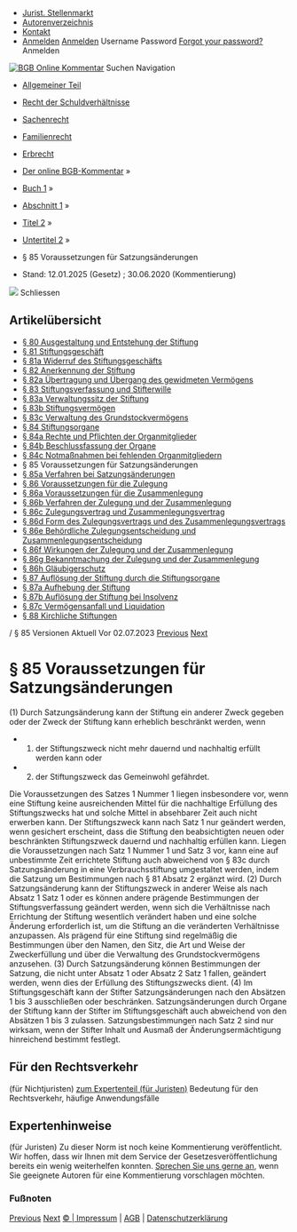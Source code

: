   * [Jurist. Stellenmarkt](https://bgb.kommentar.de/Buch-1/Abschnitt-1/Titel-2/Untertitel-2/</job-board> "Jurist. Stellenmarkt")
  * [Autorenverzeichnis](https://bgb.kommentar.de/Buch-1/Abschnitt-1/Titel-2/Untertitel-2/</Autorenverzeichnis> "Autorenverzeichnis")
  * [Kontakt](https://bgb.kommentar.de/Buch-1/Abschnitt-1/Titel-2/Untertitel-2/</Kontakt>)
  * [Anmelden](https://bgb.kommentar.de/Buch-1/Abschnitt-1/Titel-2/Untertitel-2/<#login> "show login form") [Anmelden](https://bgb.kommentar.de/Buch-1/Abschnitt-1/Titel-2/Untertitel-2/<#> "hide login form") Username Password
[Forgot your password?](https://bgb.kommentar.de/Buch-1/Abschnitt-1/Titel-2/Untertitel-2/</user/forgotpassword>) Anmelden 


[![BGB Online Kommentar](https://bgb.kommentar.de/extension/bgb/design/bgb/images/logo.png)](https://bgb.kommentar.de/Buch-1/Abschnitt-1/Titel-2/Untertitel-2/</> "BGB Online Kommentar")
Suchen
Navigation
  * [Allgemeiner Teil](https://bgb.kommentar.de/Buch-1/Abschnitt-1/Titel-2/Untertitel-2/</Buch-1>)
  * [Recht der Schuldverhältnisse](https://bgb.kommentar.de/Buch-1/Abschnitt-1/Titel-2/Untertitel-2/</Buch-2>)
  * [Sachenrecht](https://bgb.kommentar.de/Buch-1/Abschnitt-1/Titel-2/Untertitel-2/</Buch-3>)
  * [Familienrecht](https://bgb.kommentar.de/Buch-1/Abschnitt-1/Titel-2/Untertitel-2/</Buch-4>)
  * [Erbrecht](https://bgb.kommentar.de/Buch-1/Abschnitt-1/Titel-2/Untertitel-2/</Buch-5>)


  * [Der online BGB-Kommentar](https://bgb.kommentar.de/Buch-1/Abschnitt-1/Titel-2/Untertitel-2/</>) »
  * [Buch 1](https://bgb.kommentar.de/Buch-1/Abschnitt-1/Titel-2/Untertitel-2/</Buch-1>) »
  * [Abschnitt 1](https://bgb.kommentar.de/Buch-1/Abschnitt-1/Titel-2/Untertitel-2/</Buch-1/Abschnitt-1>) »
  * [Titel 2](https://bgb.kommentar.de/Buch-1/Abschnitt-1/Titel-2/Untertitel-2/</Buch-1/Abschnitt-1/Titel-2>) »
  * [Untertitel 2](https://bgb.kommentar.de/Buch-1/Abschnitt-1/Titel-2/Untertitel-2/</Buch-1/Abschnitt-1/Titel-2/Untertitel-2>) »
  * § 85 Voraussetzungen für Satzungsänderungen 
  * Stand: 12.01.2025 (Gesetz) ; 30.06.2020 (Kommentierung) 


![](https://vg01.met.vgwort.de/na/1c9909529ead4f509072c06d9081a7d5)
Schliessen 
## Artikelübersicht
  * [ § 80 Ausgestaltung und Entstehung der Stiftung ](https://bgb.kommentar.de/Buch-1/Abschnitt-1/Titel-2/Untertitel-2/</Buch-1/Abschnitt-1/Titel-2/Untertitel-2/Ausgestaltung-und-Entstehung-der-Stiftung>)
  * [ § 81 Stiftungsgeschäft ](https://bgb.kommentar.de/Buch-1/Abschnitt-1/Titel-2/Untertitel-2/</Buch-1/Abschnitt-1/Titel-2/Untertitel-2/Stiftungsgeschaeft>)
  * [ § 81a Widerruf des Stiftungsgeschäfts ](https://bgb.kommentar.de/Buch-1/Abschnitt-1/Titel-2/Untertitel-2/</Buch-1/Abschnitt-1/Titel-2/Untertitel-2/Widerruf-des-Stiftungsgeschaefts>)
  * [ § 82 Anerkennung der Stiftung ](https://bgb.kommentar.de/Buch-1/Abschnitt-1/Titel-2/Untertitel-2/</Buch-1/Abschnitt-1/Titel-2/Untertitel-2/Anerkennung-der-Stiftung>)
  * [ § 82a Übertragung und Übergang des gewidmeten Vermögens ](https://bgb.kommentar.de/Buch-1/Abschnitt-1/Titel-2/Untertitel-2/</Buch-1/Abschnitt-1/Titel-2/Untertitel-2/Uebertragung-und-Uebergang-des-gewidmeten-Vermoegens>)
  * [ § 83 Stiftungsverfassung und Stifterwille ](https://bgb.kommentar.de/Buch-1/Abschnitt-1/Titel-2/Untertitel-2/</Buch-1/Abschnitt-1/Titel-2/Untertitel-2/Stiftungsverfassung-und-Stifterwille>)
  * [ § 83a Verwaltungssitz der Stiftung ](https://bgb.kommentar.de/Buch-1/Abschnitt-1/Titel-2/Untertitel-2/</Buch-1/Abschnitt-1/Titel-2/Untertitel-2/Verwaltungssitz-der-Stiftung>)
  * [ § 83b Stiftungsvermögen ](https://bgb.kommentar.de/Buch-1/Abschnitt-1/Titel-2/Untertitel-2/</Buch-1/Abschnitt-1/Titel-2/Untertitel-2/Stiftungsvermoegen>)
  * [ § 83c Verwaltung des Grundstockvermögens ](https://bgb.kommentar.de/Buch-1/Abschnitt-1/Titel-2/Untertitel-2/</Buch-1/Abschnitt-1/Titel-2/Untertitel-2/Verwaltung-des-Grundstockvermoegens>)
  * [ § 84 Stiftungsorgane ](https://bgb.kommentar.de/Buch-1/Abschnitt-1/Titel-2/Untertitel-2/</Buch-1/Abschnitt-1/Titel-2/Untertitel-2/Stiftungsorgane>)
  * [ § 84a Rechte und Pflichten der Organmitglieder ](https://bgb.kommentar.de/Buch-1/Abschnitt-1/Titel-2/Untertitel-2/</Buch-1/Abschnitt-1/Titel-2/Untertitel-2/Rechte-und-Pflichten-der-Organmitglieder>)
  * [ § 84b Beschlussfassung der Organe ](https://bgb.kommentar.de/Buch-1/Abschnitt-1/Titel-2/Untertitel-2/</Buch-1/Abschnitt-1/Titel-2/Untertitel-2/Beschlussfassung-der-Organe>)
  * [ § 84c Notmaßnahmen bei fehlenden Organmitgliedern ](https://bgb.kommentar.de/Buch-1/Abschnitt-1/Titel-2/Untertitel-2/</Buch-1/Abschnitt-1/Titel-2/Untertitel-2/Notmassnahmen-bei-fehlenden-Organmitgliedern>)
  * § 85 Voraussetzungen für Satzungsänderungen 
  * [ § 85a Verfahren bei Satzungsänderungen ](https://bgb.kommentar.de/Buch-1/Abschnitt-1/Titel-2/Untertitel-2/</Buch-1/Abschnitt-1/Titel-2/Untertitel-2/Verfahren-bei-Satzungsaenderungen>)
  * [ § 86 Voraussetzungen für die Zulegung ](https://bgb.kommentar.de/Buch-1/Abschnitt-1/Titel-2/Untertitel-2/</Buch-1/Abschnitt-1/Titel-2/Untertitel-2/Voraussetzungen-fuer-die-Zulegung>)
  * [ § 86a Voraussetzungen für die Zusammenlegung ](https://bgb.kommentar.de/Buch-1/Abschnitt-1/Titel-2/Untertitel-2/</Buch-1/Abschnitt-1/Titel-2/Untertitel-2/Voraussetzungen-fuer-die-Zusammenlegung>)
  * [ § 86b Verfahren der Zulegung und der Zusammenlegung ](https://bgb.kommentar.de/Buch-1/Abschnitt-1/Titel-2/Untertitel-2/</Buch-1/Abschnitt-1/Titel-2/Untertitel-2/Verfahren-der-Zulegung-und-der-Zusammenlegung>)
  * [ § 86c Zulegungsvertrag und Zusammenlegungsvertrag ](https://bgb.kommentar.de/Buch-1/Abschnitt-1/Titel-2/Untertitel-2/</Buch-1/Abschnitt-1/Titel-2/Untertitel-2/Zulegungsvertrag-und-Zusammenlegungsvertrag>)
  * [ § 86d Form des Zulegungsvertrags und des Zusammenlegungsvertrags ](https://bgb.kommentar.de/Buch-1/Abschnitt-1/Titel-2/Untertitel-2/</Buch-1/Abschnitt-1/Titel-2/Untertitel-2/Form-des-Zulegungsvertrags-und-des-Zusammenlegungsvertrags>)
  * [ § 86e Behördliche Zulegungsentscheidung und Zusammenlegungsentscheidung ](https://bgb.kommentar.de/Buch-1/Abschnitt-1/Titel-2/Untertitel-2/</Buch-1/Abschnitt-1/Titel-2/Untertitel-2/Behoerdliche-Zulegungsentscheidung-und-Zusammenlegungsentscheidung>)
  * [ § 86f Wirkungen der Zulegung und der Zusammenlegung ](https://bgb.kommentar.de/Buch-1/Abschnitt-1/Titel-2/Untertitel-2/</Buch-1/Abschnitt-1/Titel-2/Untertitel-2/Wirkungen-der-Zulegung-und-der-Zusammenlegung>)
  * [ § 86g Bekanntmachung der Zulegung und der Zusammenlegung ](https://bgb.kommentar.de/Buch-1/Abschnitt-1/Titel-2/Untertitel-2/</Buch-1/Abschnitt-1/Titel-2/Untertitel-2/Bekanntmachung-der-Zulegung-und-der-Zusammenlegung>)
  * [ § 86h Gläubigerschutz ](https://bgb.kommentar.de/Buch-1/Abschnitt-1/Titel-2/Untertitel-2/</Buch-1/Abschnitt-1/Titel-2/Untertitel-2/Glaeubigerschutz>)
  * [ § 87 Auflösung der Stiftung durch die Stiftungsorgane ](https://bgb.kommentar.de/Buch-1/Abschnitt-1/Titel-2/Untertitel-2/</Buch-1/Abschnitt-1/Titel-2/Untertitel-2/Aufloesung-der-Stiftung-durch-die-Stiftungsorgane>)
  * [ § 87a Aufhebung der Stiftung ](https://bgb.kommentar.de/Buch-1/Abschnitt-1/Titel-2/Untertitel-2/</Buch-1/Abschnitt-1/Titel-2/Untertitel-2/Aufhebung-der-Stiftung>)
  * [ § 87b Auflösung der Stiftung bei Insolvenz ](https://bgb.kommentar.de/Buch-1/Abschnitt-1/Titel-2/Untertitel-2/</Buch-1/Abschnitt-1/Titel-2/Untertitel-2/Aufloesung-der-Stiftung-bei-Insolvenz>)
  * [ § 87c Vermögensanfall und Liquidation ](https://bgb.kommentar.de/Buch-1/Abschnitt-1/Titel-2/Untertitel-2/</Buch-1/Abschnitt-1/Titel-2/Untertitel-2/Vermoegensanfall-und-Liquidation>)
  * [ § 88 Kirchliche Stiftungen ](https://bgb.kommentar.de/Buch-1/Abschnitt-1/Titel-2/Untertitel-2/</Buch-1/Abschnitt-1/Titel-2/Untertitel-2/Kirchliche-Stiftungen>)


/ § 85 
Versionen  Aktuell Vor 02.07.2023
[Previous](https://bgb.kommentar.de/Buch-1/Abschnitt-1/Titel-2/Untertitel-2/</Buch-1/Abschnitt-1/Titel-2/Untertitel-2/Notmassnahmen-bei-fehlenden-Organmitgliedern> "§ 84c Notmaßnahmen bei fehlenden Organmitgliedern") [Next](https://bgb.kommentar.de/Buch-1/Abschnitt-1/Titel-2/Untertitel-2/</Buch-1/Abschnitt-1/Titel-2/Untertitel-2/Verfahren-bei-Satzungsaenderungen> "§ 85a Verfahren bei Satzungsänderungen")
# § 85 Voraussetzungen für Satzungsänderungen
(1) Durch Satzungsänderung kann der Stiftung ein anderer Zweck gegeben oder der Zweck der Stiftung kann erheblich beschränkt werden, wenn 
  * 1. der Stiftungszweck nicht mehr dauernd und nachhaltig erfüllt werden kann oder
  * 2. der Stiftungszweck das Gemeinwohl gefährdet.


Die Voraussetzungen des Satzes 1 Nummer 1 liegen insbesondere vor, wenn eine Stiftung keine ausreichenden Mittel für die nachhaltige Erfüllung des Stiftungszwecks hat und solche Mittel in absehbarer Zeit auch nicht erwerben kann. Der Stiftungszweck kann nach Satz 1 nur geändert werden, wenn gesichert erscheint, dass die Stiftung den beabsichtigten neuen oder beschränkten Stiftungszweck dauernd und nachhaltig erfüllen kann. Liegen die Voraussetzungen nach Satz 1 Nummer 1 und Satz 3 vor, kann eine auf unbestimmte Zeit errichtete Stiftung auch abweichend von § 83c durch Satzungsänderung in eine Verbrauchsstiftung umgestaltet werden, indem die Satzung um Bestimmungen nach § 81 Absatz 2 ergänzt wird.
(2) Durch Satzungsänderung kann der Stiftungszweck in anderer Weise als nach Absatz 1 Satz 1 oder es können andere prägende Bestimmungen der Stiftungsverfassung geändert werden, wenn sich die Verhältnisse nach Errichtung der Stiftung wesentlich verändert haben und eine solche Änderung erforderlich ist, um die Stiftung an die veränderten Verhältnisse anzupassen. Als prägend für eine Stiftung sind regelmäßig die Bestimmungen über den Namen, den Sitz, die Art und Weise der Zweckerfüllung und über die Verwaltung des Grundstockvermögens anzusehen.
(3) Durch Satzungsänderung können Bestimmungen der Satzung, die nicht unter Absatz 1 oder Absatz 2 Satz 1 fallen, geändert werden, wenn dies der Erfüllung des Stiftungszwecks dient.
(4) Im Stiftungsgeschäft kann der Stifter Satzungsänderungen nach den Absätzen 1 bis 3 ausschließen oder beschränken. Satzungsänderungen durch Organe der Stiftung kann der Stifter im Stiftungsgeschäft auch abweichend von den Absätzen 1 bis 3 zulassen. Satzungsbestimmungen nach Satz 2 sind nur wirksam, wenn der Stifter Inhalt und Ausmaß der Änderungsermächtigung hinreichend bestimmt festlegt.
## Für den Rechtsverkehr 
(für Nichtjuristen)
[zum Expertenteil (für Juristen)](https://bgb.kommentar.de/Buch-1/Abschnitt-1/Titel-2/Untertitel-2/<#expertenhinweise>)
Bedeutung für den Rechtsverkehr, häufige Anwendungsfälle
## Expertenhinweise
(für Juristen)
Zu dieser Norm ist noch keine Kommentierung veröffentlicht. Wir hoffen, dass wir Ihnen mit dem Service der Gesetzesveröffentlichung bereits ein wenig weiterhelfen konnten. [Sprechen Sie uns gerne an](https://bgb.kommentar.de/Buch-1/Abschnitt-1/Titel-2/Untertitel-2/</Kontakt>), wenn Sie geeignete Autoren für eine Kommentierung vorschlagen möchten. 
### Fußnoten
[Previous](https://bgb.kommentar.de/Buch-1/Abschnitt-1/Titel-2/Untertitel-2/</Buch-1/Abschnitt-1/Titel-2/Untertitel-2/Notmassnahmen-bei-fehlenden-Organmitgliedern> "§ 84c Notmaßnahmen bei fehlenden Organmitgliedern") [Next](https://bgb.kommentar.de/Buch-1/Abschnitt-1/Titel-2/Untertitel-2/</Buch-1/Abschnitt-1/Titel-2/Untertitel-2/Verfahren-bei-Satzungsaenderungen> "§ 85a Verfahren bei Satzungsänderungen")
[© | Impressum](https://bgb.kommentar.de/Buch-1/Abschnitt-1/Titel-2/Untertitel-2/</Kontakt>) | [AGB](https://bgb.kommentar.de/Buch-1/Abschnitt-1/Titel-2/Untertitel-2/</AGB>) | [Datenschutzerklärung](https://bgb.kommentar.de/Buch-1/Abschnitt-1/Titel-2/Untertitel-2/</Datenschutzerklaerung-fuer-Leser>)
